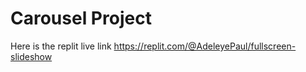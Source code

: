 
# Carousel Project

Here is the replit live link
https://replit.com/@AdeleyePaul/fullscreen-slideshow
